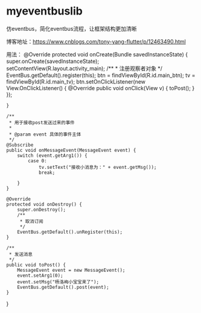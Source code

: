 # myeventbuslib
仿eventbus，简化eventbus流程，让框架结构更加清晰

博客地址：https://www.cnblogs.com/tony-yang-flutter/p/12463490.html

用法：
 @Override
    protected void onCreate(Bundle savedInstanceState) {
        super.onCreate(savedInstanceState);
        setContentView(R.layout.activity_main);
        /**
         * 注册观察者对象
         */
        EventBus.getDefault().register(this);
        btn = findViewById(R.id.main_btn);
        tv = findViewById(R.id.main_tv);
        btn.setOnClickListener(new View.OnClickListener() {
            @Override
            public void onClick(View v) {
                toPost();
            }
        });

    }

    /**
     * 用于接收post发送过来的事件
     *
     * @param event 具体的事件主体
     */
    @Subscribe
    public void onMessageEvent(MessageEvent event) {
        switch (event.getArg1()) {
            case 0:
                tv.setText("接收小消息为：" + event.getMsg());
                break;

        }
    }

    @Override
    protected void onDestroy() {
        super.onDestroy();
        /**
         * 取消订阅
         */
        EventBus.getDefault().unRegister(this);
    }

    /**
     * 发送消息
     */
    public void toPost() {
        MessageEvent event = new MessageEvent();
        event.setArg1(0);
        event.setMsg("杨洛峋小宝宝来了");
        EventBus.getDefault().post(event);
    }

}

